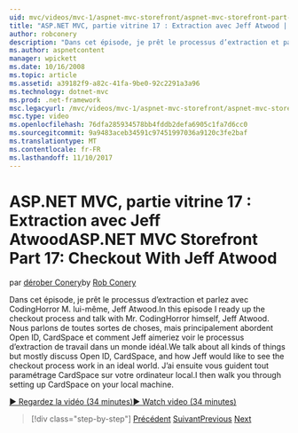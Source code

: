 ```yaml
---
uid: mvc/videos/mvc-1/aspnet-mvc-storefront/aspnet-mvc-storefront-part-17-checkout-with-jeff-atwood
title: "ASP.NET MVC, partie vitrine 17 : Extraction avec Jeff Atwood | Documents Microsoft"
author: robconery
description: "Dans cet épisode, je prêt le processus d’extraction et parlez avec CodingHorror M. lui-même, Jeff Atwood. Nous parlons de toutes sortes de choses mais principalement discuter ouvrir..."
ms.author: aspnetcontent
manager: wpickett
ms.date: 10/16/2008
ms.topic: article
ms.assetid: a39182f9-a82c-41fa-9be0-92c2291a3a96
ms.technology: dotnet-mvc
ms.prod: .net-framework
msc.legacyurl: /mvc/videos/mvc-1/aspnet-mvc-storefront/aspnet-mvc-storefront-part-17-checkout-with-jeff-atwood
msc.type: video
ms.openlocfilehash: 76dfa285934578bb4fddb2defa6905c1fa7d6cc0
ms.sourcegitcommit: 9a9483aceb34591c97451997036a9120c3fe2baf
ms.translationtype: MT
ms.contentlocale: fr-FR
ms.lasthandoff: 11/10/2017
---
```

<a name="aspnet-mvc-storefront-part-17-checkout-with-jeff-atwood"></a><span data-ttu-id="a86a4-104">ASP.NET MVC, partie vitrine 17 : Extraction avec Jeff Atwood</span><span class="sxs-lookup"><span data-stu-id="a86a4-104">ASP.NET MVC Storefront Part 17: Checkout With Jeff Atwood</span></span>
====================
<span data-ttu-id="a86a4-105">par [dérober Conery](https://github.com/robconery)</span><span class="sxs-lookup"><span data-stu-id="a86a4-105">by [Rob Conery](https://github.com/robconery)</span></span>

<span data-ttu-id="a86a4-106">Dans cet épisode, je prêt le processus d’extraction et parlez avec CodingHorror M. lui-même, Jeff Atwood.</span><span class="sxs-lookup"><span data-stu-id="a86a4-106">In this episode I ready up the checkout process and talk with Mr. CodingHorror himself, Jeff Atwood.</span></span> <span data-ttu-id="a86a4-107">Nous parlons de toutes sortes de choses, mais principalement abordent Open ID, CardSpace et comment Jeff aimeriez voir le processus d’extraction de travail dans un monde idéal.</span><span class="sxs-lookup"><span data-stu-id="a86a4-107">We talk about all kinds of things but mostly discuss Open ID, CardSpace, and how Jeff would like to see the checkout process work in an ideal world.</span></span> <span data-ttu-id="a86a4-108">J’ai ensuite vous guident tout paramétrage CardSpace sur votre ordinateur local.</span><span class="sxs-lookup"><span data-stu-id="a86a4-108">I then walk you through setting up CardSpace on your local machine.</span></span>

[<span data-ttu-id="a86a4-109">&#9654; Regardez la vidéo (34 minutes)</span><span class="sxs-lookup"><span data-stu-id="a86a4-109">&#9654; Watch video (34 minutes)</span></span>](https://channel9.msdn.com/Blogs/ASP-NET-Site-Videos/aspnet-mvc-storefront-part-17-checkout-with-jeff-atwood)

>[!div class="step-by-step"]
<span data-ttu-id="a86a4-110">[Précédent](aspnet-mvc-storefront-part-16-membership-redo-with-openid.md)
[Suivant](aspnet-mvc-storefront-part-18-creating-an-experience.md)</span><span class="sxs-lookup"><span data-stu-id="a86a4-110">[Previous](aspnet-mvc-storefront-part-16-membership-redo-with-openid.md)
[Next](aspnet-mvc-storefront-part-18-creating-an-experience.md)</span></span>
